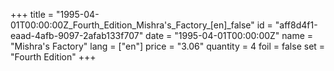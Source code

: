 +++
title = "1995-04-01T00:00:00Z_Fourth_Edition_Mishra's_Factory_[en]_false"
id = "aff8d4f1-eaad-4afb-9097-2afab133f707"
date = "1995-04-01T00:00:00Z"
name = "Mishra's Factory"
lang = ["en"]
price = "3.06"
quantity = 4
foil = false
set = "Fourth Edition"
+++
